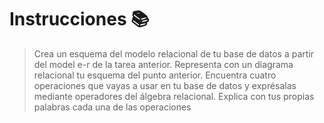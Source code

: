 # Instrucciones 📚
> Crea un esquema del modelo relacional de tu base de datos a partir del model e-r de la tarea anterior.
> Representa con un diagrama relacional tu esquema del punto anterior.
> Encuentra cuatro operaciones que vayas a usar en tu base de datos y exprésalas mediante operadores del álgebra relacional. Explica con tus propias palabras cada una de las operaciones

